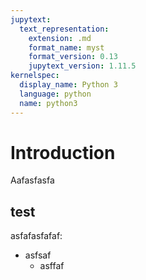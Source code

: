 ```yaml
---
jupytext:
  text_representation:
    extension: .md
    format_name: myst
    format_version: 0.13
    jupytext_version: 1.11.5
kernelspec:
  display_name: Python 3
  language: python
  name: python3
---
```

# Introduction

Aafasfasfa

## test
asfafasfafaf:
- asfsaf
  - asffaf

```{bibliography}
```
